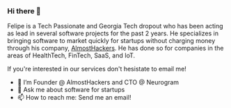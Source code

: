 ### Hi there 👋

Felipe is a Tech Passionate and Georgia Tech dropout who has been acting as lead in several software projects for the past 2 years. He specializes in bringing software to market quickly for startups without charging money through his company, [AlmostHackers](https://almosthackers.net). He has done so for companies in the areas of HealthTech, FinTech, SaaS, and IoT.

If you're interested in our services don't hesistate to email me!


- 🔭 I’m Founder @ AlmostHackers and CTO @ Neurogram
- 💬 Ask me about software for startups
- 📫 How to reach me: Send me an email!
